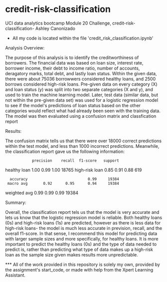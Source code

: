 # credit-risk-classification
UCI data analytics bootcamp Module 20 Challenge, credit-risk-classification- Ashley Canonizado

- All my code is located within the file 'credit_risk_classification.ipynb'

Analysis Overview:

The purpose of this analysis is to identify the creditworthiness of borrowers. 
The financial data was based on loan size, interest rate, borrower income, their debt to income ratio, number of accounts, deragatory marks, total debt, and lastly loan status. Within the given data, there were about 75036 borrowwers considered healthy loans, and 2500 borrows considered high-risk loans. Pre-given data on every category (X) and loan status (y) was split into two separate categories (X and y), and used to train the machine learning model. Later, test data (similar data, but not within the pre-given data set) was used for a logistic regression model to see if the model's predictions of loan status based on the other categories would reflect what had already been seen with the training data. The model was then evaluated using a confusion matrix and classfication report

Results:

The confusion matrix tells us that there were over 18000 correct predictions within the test model, and less than 1000 incorrect predictions. 
Meanwhile, the classification report gave us the following information:

                precision    recall  f1-score   support

  healthy loan       1.00      0.99      1.00     18765
high-risk loan       0.85      0.91      0.88       619

      accuracy                           0.99     19384
     macro avg       0.92      0.95      0.94     19384
  weighted avg       0.99      0.99      0.99     19384



Summary:

Overall, the classification report tels us that the model is very accurate and lets us know that the logistic regression model is reliable. Both healthy loans (0s) and high-risk loans (1s) are predicted, however as there is less data for high-risk loans- the model is much less accurate in prevision, recall, and the overall f1-score. In that sense, I recommend this model for predicting data with larger sample sizes and more specifically, for healthy loans. It is more important to predict the healthy loans (0s) and the type of data needed to predict is, rather than predicting what type of data makes up a high-risk loan as the sample size given makes results more unpredictable. 

*** All of the work provided in this repository is solely my own, provided by the assignment's start_code, or made with help from the Xpert Learning Assistant. 